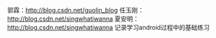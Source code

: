 郭霖：http://blog.csdn.net/guolin_blog
任玉刚：http://blog.csdn.net/singwhatiwanna
夏安明：http://blog.csdn.net/singwhatiwanna
记录学习android过程中的基础练习